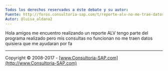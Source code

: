 ```yaml
---
Todos los derechos reservados a éste debate y su autor:
Fuente: http://foros.consultoria-sap.com/t/reporte-alv-no-me-trae-datos-quisiera/15152
Autor: @luisa_aldana2
---
```


Hola amigos me encuentro realizando un reporte ALV tengo parte del programa realizado pero mis consultas no funcionan no me traen datos quisiera que me ayudaran por fa


***

Copyright © 2008-2017 - [www.Consultoria-SAP.com](http://www.Consultoria-SAP.com)
